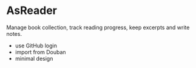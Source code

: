 AsReader
========

Manage book collection, track reading progress, keep excerpts and write notes.

- use GitHub login
- import from Douban
- minimal design
